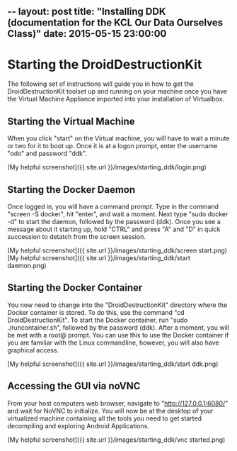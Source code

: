 --
layout: post
title:  "Installing DDK (documentation for the KCL Our Data Ourselves Class)"
date:   2015-05-15 23:00:00
---

# Starting the DroidDestructionKit
The following set of instructions will guide you in how to get the DroidDestructionKit toolset up and running on your machine once you have the Virtual Machine Appliance imported into 
your installation of Virtualbox.

## Starting the Virtual Machine
When you click "start" on the Virtual machine, you will have to wait a minute or two for it to boot up. Once it is at a logon prompt, enter the username "odo" and password "ddk".

[My helpful screenshot]({{ site.url }}/images/starting_ddk/login.png)

## Starting the Docker Daemon
Once logged in, you will have a command prompt. Type in the command "screen -S docker", hit "enter", and wait a moment. Next type "sudo docker -d" to start the daemon, followed by the 
password (ddk). Once you see a message about it starting up, hold "CTRL" and press "A" and "D" in quick succession to detatch from the screen session.

[My helpful screenshot]({{ site.url }}/images/starting_ddk/screen start.png)
[My helpful screenshot]({{ site.url }}/images/starting_ddk/start daemon.png)

## Starting the Docker Container
You now need to change into the "DroidDestructionKit" directory where the Docker container is stored. To do this, use the command "cd DroidDestructionKit". To start the Docker 
container, run "sudo ./runcontainer.sh", followed by the password (ddk). After a moment, you will be met with a root@ prompt. You can use this to use the Docker container if you are 
familiar with the Linux commandline, however, you will also have graphical access.

[My helpful screenshot]({{ site.url }}/images/starting_ddk/start ddk.png)

## Accessing the GUI via noVNC
From your host computers web browser, navigate to "http://127.0.0.1:6080/" and wait for NoVNC to initialize. You will now be at the desktop of your virtualized machine containing all 
the tools you need to get started decompiling and exploring Android Applications.

[My helpful screenshot]({{ site.url }}/images/starting_ddk/vnc started.png)

